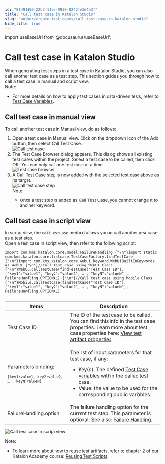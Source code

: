 ```yaml
---
id: "8f491d50-22b2-11ed-9930-0242fe3e4a3f"
title: "Call test case in Katalon Studio"
slug: "author/create-test-cases/call-test-case-in-katalon-studio"
hide_title: true
---
```

import useBaseUrl from '@docusaurus/useBaseUrl';


# <a id="concept-5529" class="anchor_top_offset"/><a id="ariaid-title1" class="anchor_top_offset"/>Call test case in <span xmlns="http://www.w3.org/1999/xhtml" className="ph">Katalon Studio</span> 

<div xmlns="http://www.w3.org/1999/xhtml" className="p">When generating test steps in a test case in <span className="ph">Katalon Studio</span>, you can also call another test case as a test step. This section guides you through how to call a test case in manual and script view.<div className="note note note_note"><span className="note__title">Note:</span> <ul className="ul"><li className="li"><p className="p">For more details on how to apply test cases in data-driven tests, refer to <a className="xref" href="/author/data-driven-testing/test-case-variables">Test Case Variables</a>.</p></li></ul></div></div>

## <a id="task-6797" class="anchor_top_offset"/>Call test case in  manual view

<section xmlns="http://www.w3.org/1999/xhtml" className="section context"><p className="p">To call another test case in <span className="ph uicontrol">Manual</span> view, do as follows:</p></section> 
<ol xmlns="http://www.w3.org/1999/xhtml" className="ol steps"><li className="li step stepexpand"><span className="ph cmd">Open a test case in <span className="ph uicontrol">Manual</span> view. Click on the dropdown icon of the <span className="ph uicontrol">Add</span> button, then select <span className="ph uicontrol">Call Test Case</span>.</span><div className="itemgroup info"><img className="image" width={500} src={useBaseUrl("/8f4796b0-22b2-11ed-9930-0242fe3e4a3f.png")} alt="Call test case" /></div></li><li className="li step stepexpand"><span className="ph cmd">The <span className="ph uicontrol">Test Case Browser</span> dialog appears. This dialog shows all existing test cases within the project. Select a test case to be called, then click <span className="ph uicontrol">OK</span>. You can only call one test case at a time.</span><div className="itemgroup info"><img className="image" width={500} src={useBaseUrl("/8f468540-22b2-11ed-9930-0242fe3e4a3f.png")} alt="Test case browser" /></div></li><li className="li step stepexpand"><span className="ph cmd">A <span className="ph uicontrol">Call Test Case</span>&nbsp;step is now added with the selected test case above as its target.</span><div className="itemgroup info"><img className="image" width={600} src={useBaseUrl("/8f45c1f0-22b2-11ed-9930-0242fe3e4a3f.png")} alt="Call test case step" /><div className="note note note_note"><span className="note__title">Note:</span> <ul className="ul"><li className="li">Once a test step is added as <span className="ph uicontrol">Call Test Case</span>, you cannot change it to another keyword.</li></ul></div></div></li></ol> 

## <a id="task-5943" class="anchor_top_offset"/>Call test case in  script view

<section xmlns="http://www.w3.org/1999/xhtml" className="section context">In script view, the <code className="ph codeph">callTestCase</code> method allows you to call another test case as a test step.</section> 
<div xmlns="http://www.w3.org/1999/xhtml" className="li step p"><span className="ph cmd">Open a test case in script view, then refer to the following script:</span><div className="itemgroup stepxmp">
    <pre className="pre codeblock"><code>import com.kms.katalon.core.model.FailureHandling {"\n"}import static com.kms.katalon.core.testcase.TestCaseFactory.findTestCase {"\n"}import com.kms.katalon.core.webui.keyword.WebUiBuiltInKeywords as WebUI {"\n"}//Call test case using WebUI Class {"\n"}WebUI.callTestCase(findTestCase("Test Case ID"), ["key1":"value1", "key2":"value2", … , "keyN":"valueN"], FailureHandling.OPTIONAL) {"\n"}//Call test case using Mobile Class {"\n"}Mobile.callTestCase(findTestCase("Test Case ID"), ["key1":"value1", "key2":"value2", … , "keyN":"valueN"], FailureHandling.OPTIONAL)</code></pre>
  </div><div className="itemgroup info"><table className="table"><caption /><colgroup><col /><col /></colgroup><thead className="thead"><tr className><th className="entry anchor_top_offset" id="task-5943__entry__1">Items</th><th className="entry anchor_top_offset" id="task-5943__entry__2">Description</th></tr></thead><tbody className="tbody"><tr className><td className="entry" headers="task-5943__entry__1 task-5943__entry__2 ">Test Case ID</td><td className="entry" headers="task-5943__entry__1 task-5943__entry__2 ">The ID of the test case to be called. You can find this info in the test case properties. Learn more about test case properties here: <a className="xref" href="/organize/manage-workspace/search-test-cases-in-katalon-studio#task-5205">View test artifact properties</a>.</td></tr><tr className><td className="entry" headers="task-5943__entry__1 task-5943__entry__2 "><p className="p">Parameters binding:</p>
            <pre className="pre codeblock"><code><code className="ph codeph">[key1:value1, key2:value2, … , keyN:valueN]</code></code></pre></td><td className="entry" headers="task-5943__entry__1 task-5943__entry__2 "><p className="p">The list of input parameters for that test case, if any:</p>
            <ul className="ul"><li className="li">Key(s): The defined <a className="xref" href="/author/data-driven-testing/types-of-variables-in-katalon-studio#id_2">Test Case variables</a> within the called test case.</li><li className="li">Value: the value to be used for the corresponding public variables.</li></ul></td></tr><tr className><td className="entry" headers="task-5943__entry__1 task-5943__entry__2 ">FailureHandling.option</td><td className="entry" headers="task-5943__entry__1 task-5943__entry__2 ">The failure handling option for the current test step. This parameter is optional. See also: <a className="xref" href="/maintain/configure-failure-handling-settings-in-katalon-studio">Failure Handling</a>.</td></tr></tbody></table></div><div className="itemgroup stepxmp"><p className="p"><img className="image" width={700} src={useBaseUrl("/8f488110-22b2-11ed-9930-0242fe3e4a3f.png")} alt="Call test case in script view" /></p></div><div className="itemgroup info"><div className="note note note_note"><span className="note__title">Note:</span> <ul className="ul"><li className="li"><p className="p">To learn more about how to reuse test artifacts, refer to chapter 2 of our <span className="ph">Katalon Academy</span> course: <a className="xref j-external-link" href="https://academy.katalon.com/courses/test-execution-management/?utm_source=kat_docs&utm_medium=call_test_case" target="_blank">Reusing Test Scripts</a>. </p></li></ul></div></div></div>
